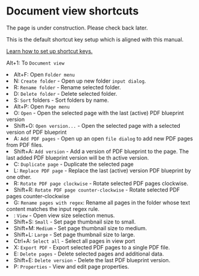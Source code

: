 # Document view shortcuts

<p>
The page is under construction. Please check back later.
</p>

<note>This is the default shortcut key setup which is aligned with this manual.</note>

<a href="Settings.md" anchor="setting-shorcut-key"> Learn how to set up shortcut keys.</a>

<shortcut>Alt+1</shortcut>: To <code>Document view</code>

<list>
<li><shortcut>Alt+F</shortcut>: Open <code>Folder menu</code>
    <list>
        <li><shortcut>N</shortcut>: <code>Create folder</code> - Open up new folder <code>input dialog</code>.</li>
        <li><shortcut>R</shortcut>: <code>Rename folder</code> - Rename selected folder.</li>
        <li><shortcut>D</shortcut>: <code>Delete folder</code> - Delete selected folder.</li>
        <li><shortcut>S</shortcut>: <code>Sort</code> folders - Sort folders by name.</li>
    </list>
</li>
<li><shortcut>Alt+P</shortcut>: Open <code>Page menu</code>
    <list>
        <li><shortcut>O</shortcut>: <code>Open</code> - Open the selected page with the last (active) PDF blueprint version</li>
        <li><shortcut>Shift+O</shortcut>: <code>Open version...</code> - Open the selected page with a selected version of PDF blueprint</li>
        <li><shortcut>A</shortcut>: <code>Add PDF pages</code> - Open up an open <code>file dialog</code> to add new PDF pages from PDF files.</li>
        <li><shortcut>Shift+A</shortcut>: <code>Add version</code> - Add a version of PDF blueprint to the page. The last added PDF blueprint version will be th active version.</li>
         <li><shortcut>C</shortcut>: <code>Duplicate page</code> - Duplicate the selected page</li>        
        <li><shortcut>L</shortcut>: <code>Replace PDF page</code> - Replace the last (active) version PDF blueprint by one other.</li>
        <li><shortcut>R</shortcut>: <code>Rotate PDF page clockwise</code> - Rotate selected PDF pages clockwise.</li>
        <li><shortcut>Shift+R</shortcut>: <code>Rotate PDF page counter-clockwise</code> - Rotate selected PDF pages counter-clockwise</li>
        <li><shortcut>G</shortcut>: <code>Rename pages with regex</code>: Rename all pages in the folder whose text content matches the input regex rule.</li>
         <li><shortcut></shortcut>: <code>View</code> - Open view size selection menus.
            <list>
            <li><shortcut>Shift+S</shortcut>: <code>Small</code> - Set page thumbnail size to small.</li>
            <li><shortcut>Shift+M</shortcut>: <code>Medium</code> - Set page thumbnail size to medium.</li>
            <li><shortcut>Shift+L</shortcut>: <code>Large</code> - Set page thumbnail size to large.</li>
            </list>
        </li>
        <li><shortcut>Ctrl+A</shortcut>: <code>Select all</code> - Select all pages in view port</li>  
        <li><shortcut>X</shortcut>: <code>Export PDF</code> - Export selected PDF pages to a single PDF file.</li>
        <li><shortcut>E</shortcut>: <code>Delete pages</code> - Delete selected pages and additional data.</li>
        <li><shortcut>Shift+E</shortcut>: <code>Delete version</code> - Delete the last PDF blueprint version.</li>
        <li><shortcut>P</shortcut>: <code>Properties</code> - View and edit page properties.</li>
    </list>
</li>
</list>
